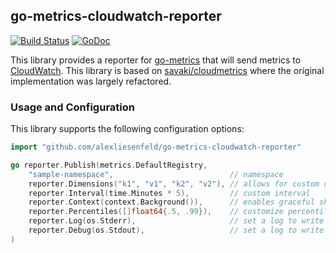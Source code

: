 go-metrics-cloudwatch-reporter 
--------------

[![Build Status](https://github.com/alexliesenfeld/go-metrics-cloudwatch-reporter/actions/workflows/go.yml/badge.svg)](https://github.com/github.com/alexliesenfeld/go-metrics-cloudwatch-reporter/actions/workflows/go.yml/badge.svg)
[![GoDoc](https://godoc.org/github.com/alexliesenfeld/go-metrics-cloudwatch-reporter?status.svg)](https://godoc.org/github.com/alexliesenfeld/go-metrics-cloudwatch-reporter)

This library provides a reporter for [go-metrics](https://github.com/rcrowley/go-metrics) that will send metrics to [CloudWatch](https://aws.amazon.com/cloudwatch/). This library is based on [savaki/cloudmetrics](https://github.com/savaki/cloudmetrics) where the original implementation was largely refactored.

### Usage and Configuration

This library supports the following configuration options:

```go
import "github.com/alexliesenfeld/go-metrics-cloudwatch-reporter"

go reporter.Publish(metrics.DefaultRegistry,
    "sample-namespace",                          // namespace
    reporter.Dimensions("k1", "v1", "k2", "v2"), // allows for custom dimensions
    reporter.Interval(time.Minutes * 5),         // custom interval
    reporter.Context(context.Background()),      // enables graceful shutdown
    reporter.Percentiles([]float64{.5, .99}),    // customize percentiles for histograms and timers
    reporter.Log(os.Stderr),                     // set a log to write errors to
    reporter.Debug(os.Stdout),                   // set a log to write debug messages to
)
```
